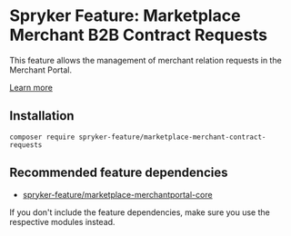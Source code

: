 # Spryker Feature: Marketplace Merchant B2B Contract Requests

This feature allows the management of merchant relation requests in the Merchant Portal.

[Learn more](https://docs.spryker.com/docs/pbc/all/merchant-management/202404.0/marketplace/merchant-b2b-contracts-and-contract-requests-features-overview.html)

## Installation

```
composer require spryker-feature/marketplace-merchant-contract-requests
```

## Recommended feature dependencies
- [spryker-feature/marketplace-merchantportal-core](https://github.com/spryker-feature/marketplace-merchantportal-core)

If you don't include the feature dependencies, make sure you use the respective modules instead.
